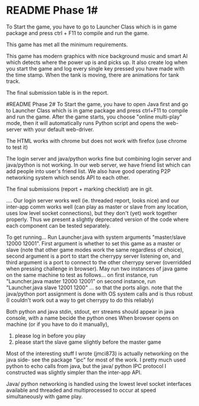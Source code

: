 # README Phase 1#
To Start the game, you have to go to Launcher Class which is in game package and press ctrl + F11 to compile and run the game.

This game has met all the minimum requirements.

This game has modern graphics with nice background music and smart AI which detects where the power up is and picks up. It also create log when you start the game and log every single key pressed you have made with the time stamp.
When the tank is moving, there are animations for tank track.
 
The final submission table is in the report.

#README Phase 2#
To Start the game, you have to open Java first and go to Launcher Class which is in game package and press ctrl+F11 to compile and run the game.
After the game starts, you choose "online multi-play" mode, then it will automatically runs Python script and opens the web-server with your default web-driver.

The HTML works with chrome but does not work with firefox (use chrome to test it)

The login server and java/python works fine but combining login server and java/python is not working. In our web server, we have friend list which can add people into user's friend list. We also have good operating P2P networking system which sends API to each other.

The final submissions (report + marking checklist) are in git.


....
Our login server works well (ie. threaded report, looks nice) and our inter-app comm works well (can play as master or slave from any location, uses low level socket connections), but they don't (yet) work together properly. Thus we present a slightly deprecated version of the code where each component can be tested separately.

To get running...
Run Launcher.java with system arguments "master/slave 12000 12001".
First argument is whether to set this game as a master or slave (note that other game modes work the same regardless of choice), second argument is a port to start the cherrypy server listening on, and third argument is a port to connect to the other cherrypy server (overridded when pressing challenge in browser).
May run two instances of java game on the same machine to test as follows...
on first instance, run "Launcher.java master 12000 12001"
on second instance, run "Launcher.java slave 12001 1200"
... so that the ports align. note that the java/python port assignment is done with OS system calls and is thus robust (I couldn't work out a way to get cherrypy to do this reliably)

Both python and java stdin, stdout, err streams should appear in java console, with a name becide the python ones
When browser opens on machine (or if you have to do it manually),
1) please log in before you play
2) please start the slave game slightly before the master game

Most of the interesting stuff I wrote (jmci873) is actually networking on the java side- see the package "ipc" for most of the work.
I pretty much used python to echo calls from java, but the java/ python IPC protocol I constructed was slightly simpler than the inter-app API.

Java/ python networking is handled using the lowest level socket interfaces available and threaded and multiprocessed to occur at speed simultaneously with game play.